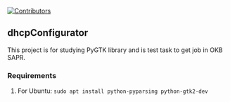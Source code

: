 [![Contributors](https://img.shields.io/github/contributors/mperov/dhcpConfigurator?label=Contributors)](https://github.com/mperov/dhcpConfigurator/graphs/contributors)

## dhcpConfigurator
This project is for studying PyGTK library and is test task to get job in OKB SAPR.

### Requirements
1. For Ubuntu: `sudo apt install python-pyparsing python-gtk2-dev`

